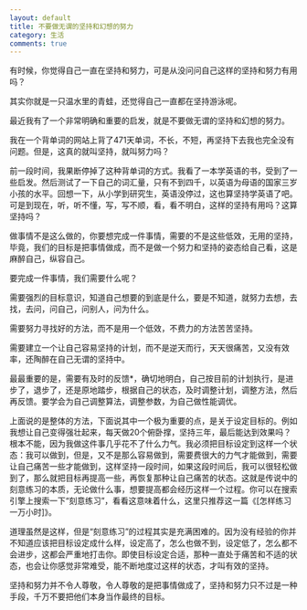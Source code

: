 ```yaml
---
layout: default
title: 不要做无谓的坚持和幻想的努力
category: 生活
comments: true
---
```


有时候，你觉得自己一直在坚持和努力，可是从没问问自己这样的坚持和努力有用吗？

其实你就是一只温水里的青蛙，还觉得自己一直都在坚持游泳呢。

最近我有了一个非常明确和重要的启发，就是不要做无谓的坚持和幻想的努力。

我在一个背单词的网站上背了471天单词，不长，不短，再坚持下去我也完全没有问题。但是，这真的就叫坚持，就叫努力吗？


前一段时间，我果断停掉了这种背单词的方式。我看了一本学英语的书，受到了一些启发。然后测试了一下自己的词汇量，只有不到四千，以英语为母语的国家三岁小孩的水平。回想一下，从小学到研究生，英语没停过，这也算坚持学英语了吧。可是到现在，听，听不懂，写，写不顺，看，看不明白，这样的坚持有用吗？这算坚持吗？

做事情不是这么做的，你要想完成一件事情，需要的不是这些低效，无用的坚持，毕竟，我们的目标是把事情做成，而不是做一个努力和坚持的姿态给自己看，这是麻醉自己，纵容自己。

要完成一件事情，我们需要什么呢？

需要强烈的目标意识，知道自己想要的到底是什么，要是不知道，就努力去想，去找，去问，问自己，问别人，问为什么。

需要努力寻找好的方法，而不是用一个低效，不费力的方法苦苦坚持。

需要建立一个让自己容易坚持的计划，而不是逆天而行，天天很痛苦，又没有效率，还陶醉在自己无谓的坚持中。

最最重要的是，需要有及时的反馈*，确切地明白，自己按目前的计划执行，是进步了，退步了，还是原地踏步，根据自己的状态，及时调整计划，调整方法，然后再反馈。要学会为自己调整算法，调整参数，为自己做性能调优。

上面说的是整体的方法，下面说其中一个极为重要的点，是关于设定目标的。例如我想让自己变得强壮起来，每天做20个俯卧撑，坚持三年，最后能达到效果吗？根本不能，因为我做这件事几乎花不了什么力气。我必须把目标设定到这样一个状态：我可以做到，但是，又不是那么容易做到，需要费很大的力气才能做到，需要让自己痛苦一些才能做到，这样坚持一段时间，如果这段时间后，我可以很轻松做到了，那么就把目标再提高一些，再恢复那种让自己痛苦的状态。这就是传说中的刻意练习的本质，无论做什么事，想要提高都会经历这样一个过程。你可以在搜索引擎上搜索一下“刻意练习”，看看这意味着什么，这里只推荐这一篇《[怎样练习一万小时]》。

道理虽然是这样，但是“刻意练习”的过程其实是充满困难的。因为没有经验的你并不知道应该把目标设定成什么样，设定高了，怎么也做不到，设定低了，怎么都不会进步，这都会严重地打击你。即使目标设定合适，那种一直处于痛苦和不适的状态，也会让你感觉非常难受，能不断地度过这样的状态，才叫有效的坚持。

坚持和努力并不令人尊敬，令人尊敬的是把事情做成了，坚持和努力只不过是一种手段，千万不要把他们本身当作最终的目标。

